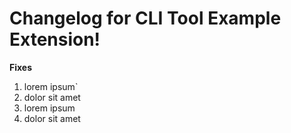 # Changelog for CLI Tool Example Extension!

**Fixes**

1. lorem ipsum`
2. dolor sit amet
3. lorem ipsum
4. dolor sit amet
